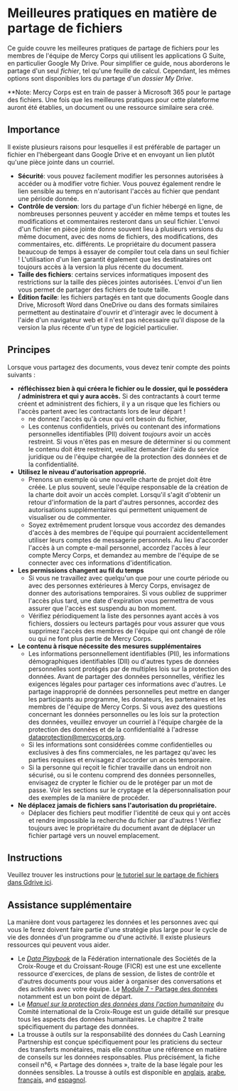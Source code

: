 # Meilleures pratiques en matière de partage de fichiers
Ce guide couvre les meilleures pratiques de partage de fichiers pour les membres de l'équipe de Mercy Corps qui utilisent les applications G Suite, en particulier Google My Drive. Pour simplifier ce guide, nous aborderons le partage d'un seul *fichier*, tel qu'une feuille de calcul. Cependant, les mêmes options sont disponibles lors du partage d'un *dossier My Drive*.

**Note: Mercy Corps est en train de passer à Microsoft 365 pour le partage des fichiers. Une fois que les meilleures pratiques pour cette plateforme auront été établies, un document ou une ressource similaire sera créé.

## Importance
Il existe plusieurs raisons pour lesquelles il est préférable de partager un fichier en l'hébergeant dans Google Drive et en envoyant un lien plutôt qu'une pièce jointe dans un courriel.
- **Sécurité**: vous pouvez facilement modifier les personnes autorisées à accéder ou à modifier votre fichier. Vous pouvez également rendre le lien sensible au temps en n'autorisant l'accès au fichier que pendant une période donnée.
- **Contrôle de version**: lors du partage d'un fichier hébergé en ligne, de nombreuses personnes peuvent y accéder en même temps et toutes les modifications et commentaires resteront dans un seul fichier. L'envoi d'un fichier en pièce jointe donne souvent lieu à plusieurs versions du même document, avec des noms de fichiers, des modifications, des commentaires, etc. différents. Le propriétaire du document passera beaucoup de temps à essayer de compiler tout cela dans un seul fichier ! L'utilisation d'un lien garantit également que les destinataires ont toujours accès à la version la plus récente du document.
- **Taille des fichiers**: certains services informatiques imposent des restrictions sur la taille des pièces jointes autorisées. L'envoi d'un lien vous permet de partager des fichiers de toute taille.
- **Édition facile**: les fichiers partagés en tant que documents Google dans Drive, Microsoft Word dans OneDrive ou dans des formats similaires permettent au destinataire d'ouvrir et d'interagir avec le document à l'aide d'un navigateur web et il n'est pas nécessaire qu'il dispose de la version la plus récente d'un type de logiciel particulier.

## Principes
Lorsque vous partagez des documents, vous devez tenir compte des points suivants :
- **réfléchissez bien à qui créera le fichier ou le dossier, qui le possédera / administrera et qui y aura accès.** Si des contractants à court terme créent et administrent des fichiers, il y a un risque que les fichiers ou l'accès partent avec les contractants lors de leur départ !
  - ne donnez l'accès qu'à ceux qui ont besoin du fichier,
  - Les contenus confidentiels, privés ou contenant des informations personnelles identifiables (PII) doivent *toujours* avoir un accès restreint. Si vous n'êtes pas en mesure de déterminer si ou comment le contenu doit être restreint, veuillez demander l'aide du service juridique ou de l'équipe chargée de la protection des données et de la confidentialité.
- **Utilisez le niveau d'autorisation approprié.**
  - Prenons un exemple où une nouvelle charte de projet doit être créée. Le plus souvent, seule l'équipe responsable de la création de la charte doit avoir un accès complet. Lorsqu'il s'agit d'obtenir un retour d'information de la part d'autres personnes, accordez des autorisations supplémentaires qui permettent uniquement de visualiser ou de commenter.
  - Soyez extrêmement prudent lorsque vous accordez des demandes d'accès à des membres de l'équipe qui pourraient accidentellement utiliser leurs comptes de messagerie personnels. Au lieu d'accorder l'accès à un compte e-mail personnel, accordez l'accès à leur compte Mercy Corps, et demandez au membre de l'équipe de se connecter avec ces informations d'identification.
- **Les permissions changent au fil du temps**
  - Si vous ne travaillez avec quelqu'un que pour une courte période ou avec des personnes extérieures à Mercy Corps, envisagez de donner des autorisations temporaires. Si vous oubliez de supprimer l'accès plus tard, une date d'expiration vous permettra de vous assurer que l'accès est suspendu au bon moment.
  - Vérifiez périodiquement la liste des personnes ayant accès à vos fichiers, dossiers ou lecteurs partagés pour vous assurer que vous supprimez l'accès des membres de l'équipe qui ont changé de rôle ou qui ne font plus partie de Mercy Corps.
- **Le contenu à risque nécessite des mesures supplémentaires**
  - Les informations personnellement identifiables (PII), les informations démographiques identifiables (DII) ou d'autres types de données personnelles sont protégés par de multiples lois sur la protection des données. Avant de partager des données personnelles, vérifiez les exigences légales pour partager ces informations avec d'autres. Le partage inapproprié de données personnelles peut mettre en danger les participants au programme, les donateurs, les partenaires et les membres de l'équipe de Mercy Corps. Si vous avez des questions concernant les données personnelles ou les lois sur la protection des données, veuillez envoyer un courriel à l'équipe chargée de la protection des données et de la confidentialité à l'adresse dataprotection@mercycorps.org.
  - Si les informations sont considérées comme confidentielles ou exclusives à des fins commerciales, ne les partagez qu'avec les parties requises et envisagez d'accorder un accès temporaire.
  - Si la personne qui reçoit le fichier travaille dans un endroit non sécurisé, ou si le contenu comprend des données personnelles, envisagez de crypter le fichier ou de le protéger par un mot de passe. Voir les sections sur le cryptage et la dépersonnalisation pour des exemples de la manière de procéder.
- **Ne déplacez jamais de fichiers sans l'autorisation du propriétaire.**
  - Déplacer des fichiers peut modifier l'identité de ceux qui y ont accès et rendre impossible la recherche du fichier par d'autres ! Vérifiez toujours avec le propriétaire du document avant de déplacer un fichier partagé vers un nouvel emplacement.

## Instructions
Veuillez trouver les instructions pour [le tutoriel sur le partage de fichiers dans Gdrive ici](Instructions-GDrive.md).  

## Assistance supplémentaire
La manière dont vous partagerez les données et les personnes avec qui vous le ferez doivent faire partie d'une stratégie plus large pour le cycle de vie des données d'un programme ou d'une activité. Il existe plusieurs ressources qui peuvent vous aider.
- Le [*Data Playbook*](https://preparecenter.org/toolkit/data-playbook-toolkit/) de la Fédération internationale des Sociétés de la Croix-Rouge et du Croissant-Rouge (FICR) est une est une excellente ressource d'exercices, de plans de session, de listes de contrôle et d'autres documents pour vous aider à organiser des conversations et des activités avec votre équipe. Le [Module 7 - Partage des données](https://preparecenter.org/data-sharing-data-playbook-beta/) notamment est un bon point de départ.
- Le [*Manuel sur la protection des données dans l'action humanitaire*](https://www.icrc.org/en/data-protection-humanitarian-action-handbook) du Comité international de la Croix-Rouge est un guide détaillé sur presque tous les aspects des données humanitaires. Le chapitre 2 traite spécifiquement du partage des données.
- La trousse à outils sur la responsabilité des données du Cash Learning Partnership est conçue spécifiquement pour les praticiens du secteur des transferts monétaires, mais elle constitue une référence en matière de conseils sur les données responsables. Plus précisément, la fiche conseil n°6, « Partage des données », traite de la base légale pour les données sensibles. La trousse à outils est disponible en [anglais](https://www.calpnetwork.org/wp-content/uploads/2021/03/Data-Responsibility-Toolkit_A-guide-for-Cash-and-Voucher-Practitioners.pdf), [arabe](https://www.calpnetwork.org/ar/publication/data-responsibility-toolkit-a-guide-for-cva-practitioners/), [français](https://www.calpnetwork.org/fr/publication/data-responsibility-toolkit-a-guide-for-cva-practitioners/), and [espagnol](https://www.calpnetwork.org/es/publication/data-responsibility-toolkit-a-guide-for-cva-practitioners/).
